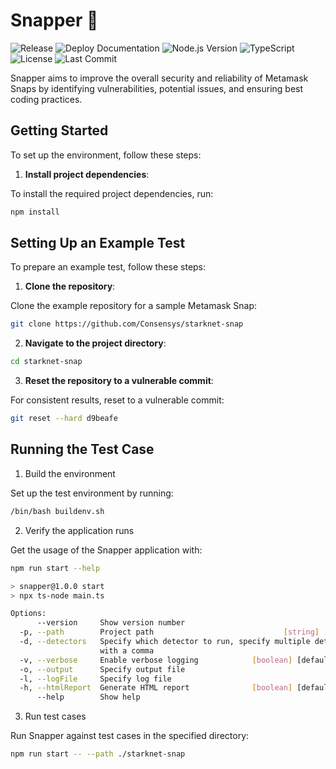 # Snapper 🐠

![Release](https://github.com/sayfer-io/Snapper/actions/workflows/release.yml/badge.svg)
![Deploy Documentation](https://github.com/sayfer-io/Snapper/actions/workflows/deploy-docs.yml/badge.svg)
![Node.js Version](https://img.shields.io/badge/node.js-lts-brightgreen)
![TypeScript](https://img.shields.io/badge/types-TypeScript-blue)
![License](https://img.shields.io/github/license/sayfer-io/Snapper)
![Last Commit](https://img.shields.io/github/last-commit/sayfer-io/Snapper)

Snapper aims to improve the overall security and reliability of Metamask Snaps by identifying vulnerabilities, potential issues, and ensuring best coding practices.

## Getting Started

To set up the environment, follow these steps:

1. **Install project dependencies**:

To install the required project dependencies, run:

```bash
npm install
```

## Setting Up an Example Test

To prepare an example test, follow these steps:

1. **Clone the repository**:

Clone the example repository for a sample Metamask Snap:

```bash
git clone https://github.com/Consensys/starknet-snap
```

2. **Navigate to the project directory**:

```bash
cd starknet-snap
```

3. **Reset the repository to a vulnerable commit**:

For consistent results, reset to a vulnerable commit:

```bash
git reset --hard d9beafe
```

## Running the Test Case

1. Build the environment

Set up the test environment by running:

```bash
/bin/bash buildenv.sh
```

2. Verify the application runs

Get the usage of the Snapper application with:

```bash
npm run start --help

> snapper@1.0.0 start
> npx ts-node main.ts

Options:
      --version     Show version number                                [boolean]
  -p, --path        Project path                             [string] [required]
  -d, --detectors   Specify which detector to run, specify multiple detectors
                    with a comma                                        [string]
  -v, --verbose     Enable verbose logging            [boolean] [default: false]
  -o, --output      Specify output file                                 [string]
  -l, --logFile     Specify log file                                    [string]
  -h, --htmlReport  Generate HTML report              [boolean] [default: false]
      --help        Show help                                          [boolean]
```

3. Run test cases

Run Snapper against test cases in the specified directory:

```bash
npm run start -- --path ./starknet-snap
```
